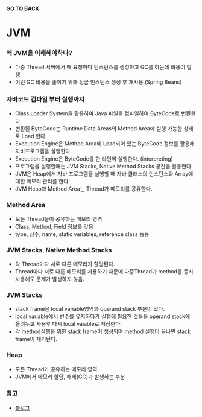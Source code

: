 #### [GO TO BACK](../../../README.md)
# JVM

### 왜 JVM을 이해해야하나?
- 다중 Thread 서버에서 매 요청마다 인스턴스를 생성하고 GC를 하는데 비용이 발생
- 이런 GC 비용을 줄이기 위해 싱글 인스턴스 생성 후 재사용 (Spring Beans)

### 자바코드 컴파일 부터 실행까지
- Class Loader System을 활용하여 Java 파일을 컴파일하여 ByteCode로 변환한다.
- 변환된 ByteCode는 Runtime Data Areas의 Method Area에 실행 가능한 상태로 Load 한다.
- Execution Engine은 Method Area에 Load되어 있는 ByteCode 정보를 활용해 자바프로그램을 실행한다.
- Execution Engine은 ByteCode를 한 라인씩 실행한다. (interpreting)
- 프로그램을 실행할때는 JVM Stacks, Native Method Stacks 공간을 활용한다.
- JVM은 Heap에서 자바 프로그램을 실행할 때 자바 클래스의 인스턴스와 Array에 대한 메모리 관리를 한다.
- JVM Heap과 Method Area는 Thread가 메모리를 공유한다.

### Method Area
- 모든 Thread들이 공유하는 메모리 영역
- Class, Method, Field 정보를 갖음
- type, 상수, name, static variables, reference class 등등

### JVM Stacks, Native Method Stacks
- 각 Thread마다 서로 다른 메모리가 할당된다.
- Thread마다 서로 다른 메모리를 사용하기 때문에 다중Thread가 method를 동시 사용해도 문제가 발생하지 않음.

### JVM Stacks
- stack frame은 local variable영역과 operand stack 부분이 있다.
- local variable에서 변수를 유지하다가 실행에 필요한 것들을 operand stack에 올려두고 사용후 다시 local vaiable로 저장한다.
- 각 method실행을 위한 stack frame이 생성되며 method 실행이 끝나면 stack frame이 제거된다.

### Heap
- 모든 Thread가 공유하는 메모리 영역
- JVM에서 메모리 할당, 해제(GC)가 발생하는 부분

### 참고
- [블로그](https://www.holaxprogramming.com/2017/10/09/java-jvm-performance/)
